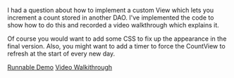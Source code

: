 I had a question about how to implement a custom View which lets you increment a count stored in another DAO.  I've implemented the code to show how to do this and recorded a video walkthrough which explains it.

Of course you would want to add some CSS to fix up the appearance in the final version.  Also, you might want to add a timer to force the CountView to refresh at the start of every new day.

[Runnable Demo](http://foam-framework.github.io/foam/foam/index.html?model=foam.demos.dailycount.Controller)
[Video Walkithrough](http://youtu.be/9Vv7P9inQjE)